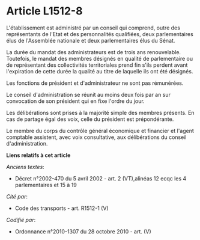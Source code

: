 # Article L1512-8

L'établissement est administré par un conseil qui comprend, outre des représentants de l'Etat et des personnalités
qualifiées, deux parlementaires élus de l'Assemblée nationale et deux parlementaires élus du Sénat.

La durée du mandat des administrateurs est de trois ans renouvelable. Toutefois, le mandat des membres désignés en qualité de
parlementaire ou de représentant des collectivités territoriales prend fin s'ils perdent avant l'expiration de cette durée la
qualité au titre de laquelle ils ont été désignés.

Les fonctions de président et d'administrateur ne sont pas rémunérées.

Le conseil d'administration se réunit au moins deux fois par an sur convocation de son président qui en fixe l'ordre du jour.

Les délibérations sont prises à la majorité simple des membres présents. En cas de partage égal des voix, celle du président
est prépondérante.

Le membre du corps du contrôle général économique et financier et l'agent comptable assistent, avec voix consultative, aux
délibérations du conseil d'administration.

**Liens relatifs à cet article**

_Anciens textes_:

  - Décret n°2002-470 du 5 avril 2002 - art. 2 (VT),alinéas 12 ecqc les 4 parlementaires et 15 à 19

_Cité par_:

  - Code des transports - art. R1512-1 (V)

_Codifié par_:

  - Ordonnance n°2010-1307 du 28 octobre 2010 - art. (V)
